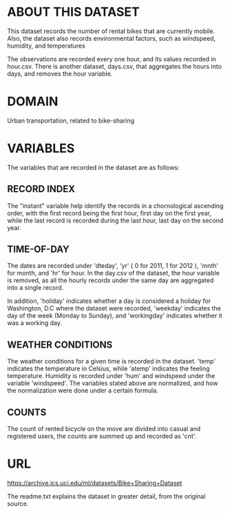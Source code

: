 # ABOUT THIS DATASET

This dataset records the number of rental bikes that are currently
mobile. Also, the dataset also records environmental factors, such
as windspeed, humidity, and temperatures

The observations are recorded every one hour, and its values recorded
in hour.csv. There is another dataset, days.csv, that aggregates the hours
into days, and removes the hour variable.

# DOMAIN

Urban transportation, related to bike-sharing

# VARIABLES

The variables that are recorded in the dataset are as follows:

## RECORD INDEX

The "instant" variable help identify the records in a chornological ascending order,
with the first record being the first hour, first day on the first year, while the last
record is recorded during the last hour, last day on the second year.

## TIME-OF-DAY

The dates are recorded under 'dteday', 'yr' ( 0 for 2011, 1 for 2012 ), 'mnth' for month,
and 'hr' for hour. In the day.csv of the dataset, the hour variable is removed, as all the hourly records
under the same day are aggregated into a single record.

In addition, 'holiday' indicates whether a day is considered a holiday for Washington, D.C where the dataset
were recorded, 'weekday' indicates the day of the week (Monday to Sunday), and 'workingday' indicates whether
it was a working day.

## WEATHER CONDITIONS

The weather conditions for a given time is recorded in the dataset. 'temp' indicates the temperature in Celsius,
while 'atemp' indicates the feeling temperature. Humidity is recorded under 'hum' and windspeed under the variable
'windspeed'. The variables stated above are normalized, and how the normalization were done under a certain formula.

## COUNTS

The count of rented bicycle on the move are divided into casual and registered users, the counts are summed up and
recorded as 'cnt'.

# URL

https://archive.ics.uci.edu/ml/datasets/Bike+Sharing+Dataset

The readme.txt explains the dataset in greater detail, from the original source.

